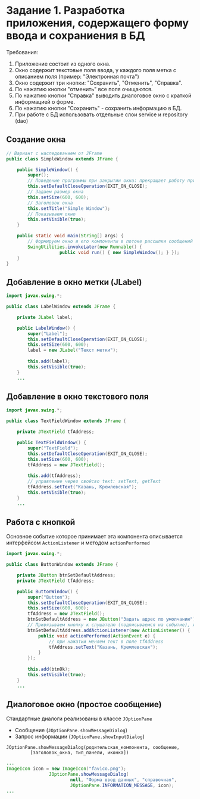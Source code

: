 # Задание 1. Разработка приложения, содержащего форму ввода и сохраниения в БД
Требования:
1. Приложение состоит из одного окна.
2. Окно содержит текстовые поля ввода, у каждого поля метка с описанием поля
(пример: "Электронная почта")
3. Окно содержит три кнопки: "Сохранить", "Отменить", "Справка". 
4. По нажатию кнопки "отменить" все поля очищаются.
5. По нажатию кнопки "Справка" выводить диалоговое окно с краткой информацией о форме.
6. По нажатию кнопки "Сохранить" - сохранить информацию в БД.
7. При работе с БД использовать отдельные слои service и repository (dao)

## Создание окна
```java
// Вариант с наследованием от JFrame
public class SimpleWindow extends JFrame {

    public SimpleWindow() {
        super();
        // Поведение программы при закрытии окна: прекращает работу при закрытии окна
        this.setDefaultCloseOperation(EXIT_ON_CLOSE);
        // Задаем размер окна
        this.setSize(600, 600);
        // Заголовок окна
        this.setTitle("Simple Window");
        // Показываем окно
        this.setVisible(true);
    }

    public static void main(String[] args) {
        // Формируем окно и его компоненты в потоке рассылки сообщений (с момощью invokeLater)
        SwingUtilities.invokeLater(new Runnable() {
                    public void run() { new SimpleWindow(); } });
    }
}
```

## Добавление в окно метки (JLabel)

```java
import javax.swing.*;

public class LabelWindow extends JFrame {

    private JLabel label;

    public LabelWindow() {
        super("Label");
        this.setDefaultCloseOperation(EXIT_ON_CLOSE);
        this.setSize(600, 600);
        label = new JLabel("Текст метки");
        
        this.add(label);
        this.setVisible(true);
    }
    ...
```

## Добавление в окно текстового поля

```java
import javax.swing.*;

public class TextFieldWindow extends JFrame {

    private JTextField tfAddress;

    public TextFieldWindow() {
        super("TextField");
        this.setDefaultCloseOperation(EXIT_ON_CLOSE);
        this.setSize(600, 600);
        tfAddress = new JTextField();
        
        this.add(tfAddress);
        // управление через свойсво text: setText, getText
        tfAddress.setText("Казань, Кремлевская");
        this.setVisible(true);
    }
    ...
```

## Работа с кнопкой

Основное событие которое принимает эта компонента описывается интерфейсом 
`ActionListener` и методом `actionPerformed`

```java
import javax.swing.*;

public class ButtonWindow extends JFrame {

    private JButton btnSetDefaultAddress;
    private JTextField tfAddress;

    public ButtonWindow() {
        super("Button");
        this.setDefaultCloseOperation(EXIT_ON_CLOSE);
        this.setSize(600, 600);
        tfAddress = new JTextField();
        btnSetDefaultAddress = new JButton("Задать адрес по умолчанию");
        // Привязываем кнопку к слушателю (подписываемся на событие), используя анонимный класс
        btnSetDefaultAddress.addActionListener(new ActionListener() {
            public void actionPerformed(ActionEvent e) {
                // при нажатии меняем тект в поле tfAddress
                tfAddress.setText("Казань, Кремлевская");
            }
        });
        
        this.add(btnOk);
        this.setVisible(true);
    }
    ...
```

## Диалоговое окно (простое сообщение)

Стандартные диалоги реализованы в классе `JOptionPane`

- Сообщение (`JOptionPane.showMessageDialog`)
- Запрос информации (`JOptionPane.showInputDialog`)

```
JOptionPane.showMessageDialog(родительская_компонента, сообщение, 
         [заголовок_окна, тип_панели, иконка])
```

```java
...
ImageIcon icon = new ImageIcon("favico.png");
                JOptionPane.showMessageDialog(
                        null, "Форма ввод данных", "справочная",
                        JOptionPane.INFORMATION_MESSAGE, icon);
...
```